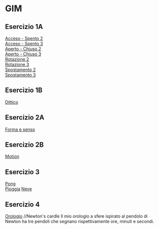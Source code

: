# GIM

## Esercizio 1A  
[Acceso - Spento 2](Esercizio_1A/acceso_spento_2.html)   
[Acceso - Spento 3](Esercizio_1A/acceso_spento_3.html)  
[Aperto - Chiuso 2](Esercizio_1A/aperto_chiuso_2.html)  
[Aperto - Chiuso 3](Esercizio_1A/aperto_chiuso_3.html)  
[Rotazione 2](Esercizio_1A/rotazione_2.html)  
[Rotazione 3](Esercizio_1A/rotazione_3.html)  
[Spostamento 2](Esercizio_1A/spostamento_2.html)  
[Spostamento 3](Esercizio_1A/spostamento_3.html)  
## Esercizio 1B
[Dittico](Esercizio_1B/indexA.html)  
## Esercizio 2A
[Forma e senso](Esercizio_2A/index.html)
## Esercizio 2B
[Motion](Esercizio_2B/indexB.html)  
## Esercizio 3
[Pong](Esercizio_3/pong/index.html)    
[Pioggia](Esercizio_3/pioggia/sketch.js) 
[Neve](Esercizio_3/neve/index.html) 
## Esercizio 4
[Orologio](Esercizio_4/clock/index.html)
//Newton's cardle
Il mio orologio a sfere ispirato al pendolo di Newton ha tre pendoli che segnano rispettivamente ore, minuti e secondi.
